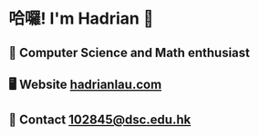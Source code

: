 # 哈囉! I'm Hadrian 👋
## 🧠 Computer Science and Math enthusiast
## 🖥️ Website [hadrianlau.com](https://hadrianlau.com)
## 📨 Contact [102845@dsc.edu.hk](mailto:102845@dsc.edu.hk)
